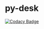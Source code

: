 # py-desk

[![Codacy Badge](https://app.codacy.com/project/badge/Grade/1bc58d7c35e046cea58beff56199305a)](https://www.codacy.com/gh/Adereso1/py-desk/dashboard?utm_source=github.com&amp;utm_medium=referral&amp;utm_content=Adereso1/py-desk&amp;utm_campaign=Badge_Grade)
